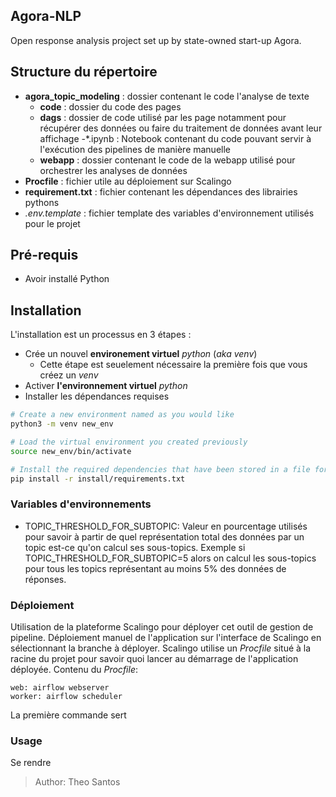 ## Agora-NLP

Open response analysis project set up by state-owned start-up Agora.


## Structure du répertoire

- **agora_topic_modeling** : dossier contenant le code l'analyse de texte
  - **code** : dossier du code des pages
  - **dags** : dossier de code utilisé par les page notamment pour récupérer des données ou faire du traitement de données avant leur affichage
  -*.ipynb : Notebook contenant du code pouvant servir à l'exécution des pipelines de manière manuelle 
  - **webapp** : dossier contenant le code de la webapp utilisé pour orchestrer les analyses de données
- **Procfile** : fichier utile au déploiement sur Scalingo
- **requirement.txt** : fichier contenant les dépendances des librairies pythons
- *.env.template* : fichier template des variables d'environnement utilisés pour le projet


## Pré-requis

- Avoir installé Python

## Installation

L'installation est un processus en 3 étapes :
- Crée un nouvel **environement virtuel** *python* (*aka venv*)
  - Cette étape est seuelement nécessaire la première fois que vous créez un *venv*
- Activer **l'environnement virtuel** *python*
- Installer les dépendances requises

```bash 
# Create a new environment named as you would like 
python3 -m venv new_env
```

```bash 
# Load the virtual environment you created previously
source new_env/bin/activate
```

```bash
# Install the required dependencies that have been stored in a file for the occasion
pip install -r install/requirements.txt
```

### Variables d'environnements

- TOPIC_THRESHOLD_FOR_SUBTOPIC: Valeur en pourcentage utilisés pour savoir à partir de quel représentation total des données par un topic est-ce qu'on calcul ses sous-topics. Exemple si TOPIC_THRESHOLD_FOR_SUBTOPIC=5 alors on calcul les sous-topics pour tous les topics représentant au moins 5% des données de réponses.


### Déploiement
Utilisation de la plateforme Scalingo pour déployer cet outil de gestion de pipeline.
Déploiement manuel de l'application sur l'interface de Scalingo en sélectionnant la branche à déployer.
Scalingo utilise un *Procfile* situé à la racine du projet pour savoir quoi lancer au démarrage de l'application déployée.
Contenu du *Procfile*:
```
web: airflow webserver
worker: airflow scheduler
```
La première commande sert 

### Usage
Se rendre 

> Author: Theo Santos